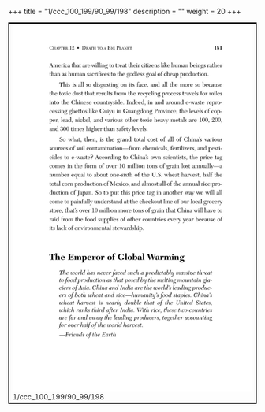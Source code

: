 +++
title = "1/ccc_100_199/90_99/198"
description = ""
weight = 20
+++

<table style="border:2px solid black;max-width:800px;max-height:800px;" 
><tr><td><img class="center-fit-jpg"
src="/jpg_/out_jpg_dbc_198.jpg"  >1/ccc_100_199/90_99/198</img></td></tr></table>